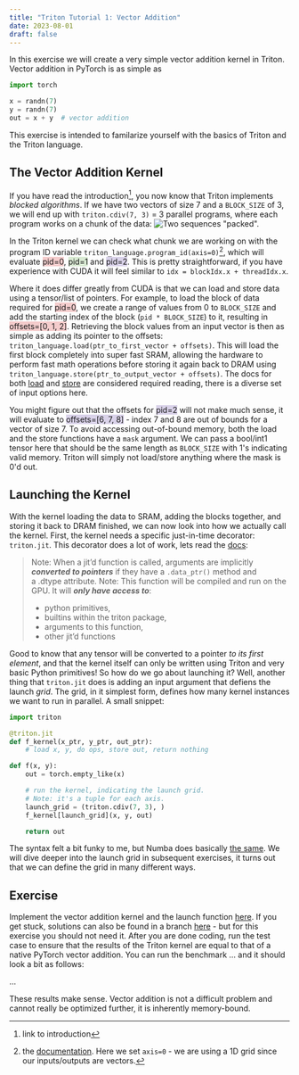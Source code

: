 ```yaml
---
title: "Triton Tutorial 1: Vector Addition"
date: 2023-08-01
draft: false
---
```


In this exercise we will create a very simple vector addition kernel in Triton. Vector addition in PyTorch is as simple as 
```python
import torch

x = randn(7)
y = randn(7)
out = x + y  # vector addition
```
This exercise is intended to familarize yourself with the basics of Triton and the Triton language.
## The Vector Addition Kernel
If you have read the introduction[^1], you now know that Triton implements *blocked algorithms*. If we have two vectors of size 7 and a `BLOCK_SIZE` of 3, we will end up with `triton.cdiv(7, 3)` = 3 parallel programs, where each program works on a chunk of the data:
![Two sequences "packed".](/img/triton/triton_lang_blocked.svg)

In the Triton kernel we can check what chunk we are working on with the program ID variable `triton_language.program_id(axis=0)`[^3], which will evaluate <span style="background-color:#f4ccccff">pid=0</span>, <span style="background-color:#d9ead3ff">pid=1</span> and <span style="background-color:#d9d2e9ff">pid=2</span>. This is pretty straightforward, if you have experience with CUDA it will feel similar to `idx = blockIdx.x + threadIdx.x`.

Where it does differ greatly from CUDA is that we can load and store data using a tensor/list of pointers. For example, to load the block of data required for <span style="background-color:#f4ccccff">pid=0</span>, we create a range of values from 0 to `BLOCK_SIZE` and add the starting index of the block (`pid * BLOCK_SIZE`) to it, resulting in <span style="background-color:#f4ccccff">offsets=[0, 1, 2]</span>. Retrieving the block values from an input vector is then as simple as adding its pointer to the offsets: `triton_language.load(ptr_to_first_vector + offsets)`. This will load the first block completely into super fast SRAM, allowing the hardware to perform fast math operations before storing it again back to DRAM using `triton_language.store(ptr_to_output_vector + offsets)`. The docs for both [load](https://triton-lang.org/main/python-api/generated/triton.language.load.html#triton-language-load) and [store](https://triton-lang.org/main/python-api/generated/triton.language.store.html#triton-language-store) are considered required reading, there is a diverse set of input options here.

You might figure out that the offsets for <span style="background-color:#d9d2e9ff">pid=2</span> will not make much sense, it will evaluate to <span style="background-color:#d9d2e9ff">offsets=[6, 7, 8]</span> - index 7 and 8 are out of bounds for a vector of size 7. To avoid accessing out-of-bound memory, both the load and the store functions have a `mask` argument. We can pass a bool/int1 tensor here that should be the same length as `BLOCK_SIZE` with 1's indicating valid memory. Triton will simply not load/store anything where the mask is 0'd out.
## Launching the Kernel
With the kernel loading the data to SRAM, adding the blocks together, and storing it back to DRAM finished, we can now look into how we actually call the kernel. First, the kernel needs a specific just-in-time decorator: `triton.jit`. This decorator does a lot of work, lets read the [docs](https://triton-lang.org/main/python-api/generated/triton.jit.html#triton.jit):

> Note: When a jit’d function is called, arguments are implicitly ***converted to pointers*** if they have a `.data_ptr()` method and a .dtype attribute. 
> Note: This function will be compiled and run on the GPU. It will ***only have access to***:
> - python primitives,
> - builtins within the triton package,
> - arguments to this function,
> - other jit’d functions

Good to know that any tensor will be converted to a pointer *to its first element*, and that the kernel itself can only be written using Triton and very basic Python primitives! So how do we go about launching it? Well, another thing that `triton.jit` does is adding an input argument that defiens the launch *grid*. The grid, in it simplest form, defines how many kernel instances we want to run in parallel. A small snippet:
```python
import triton

@triton.jit
def f_kernel(x_ptr, y_ptr, out_ptr):
	# load x, y, do ops, store out, return nothing

def f(x, y):
	out = torch.empty_like(x)

	# run the kernel, indicating the launch grid.
	# Note: it's a tuple for each axis.
	launch_grid = (triton.cdiv(7, 3), )
	f_kernel[launch_grid](x, y, out)

	return out
```
The syntax felt a bit funky to me, but Numba does basically [the same](https://numba.pydata.org/numba-doc/dev/cuda/kernels.html). We will dive deeper into the launch grid in subsequent exercises, it turns out that we can define the grid in many different ways.
## Exercise
Implement the vector addition kernel and the launch function [here](...). If you get stuck, solutions can also be found in a branch [here](...) - but for this exercise you should not need it. After you are done coding, run the test case to ensure that the results of the Triton kernel are equal to that of a native PyTorch vector addition. You can run the benchmark ... and it should look a bit as follows:

...

These results make sense. Vector addition is not a difficult problem and cannot really be optimized further, it is inherently memory-bound.

[^1]: link to introduction
[^3]: the [documentation](https://triton-lang.org/main/python-api/generated/triton.language.program_id.html#triton.language.program_id). Here we set `axis=0` - we are using a 1D grid since our inputs/outputs are vectors.

